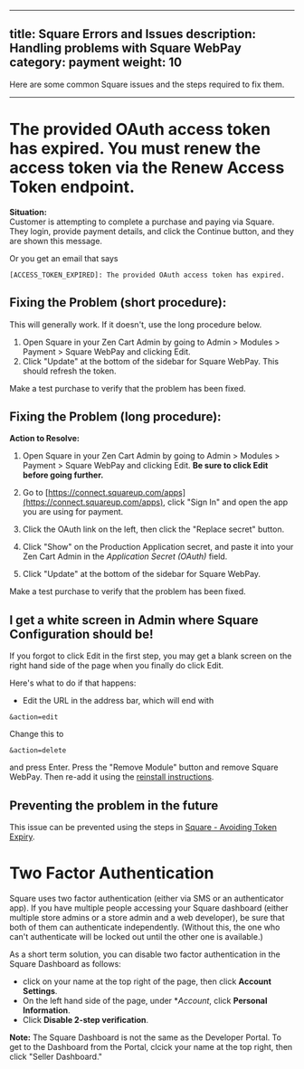  ---
title: Square Errors and Issues 
description: Handling problems with Square WebPay
category: payment
weight: 10
---

Here are some common Square issues and the steps required to fix them. 

--- 

#  The provided OAuth access token has expired. You must renew the access token via the Renew Access Token endpoint. 

**Situation:**  
Customer is attempting to complete a purchase and paying via Square. They login, provide payment details, and click the Continue button, and they are shown this message. 

Or you get an email that says 

```
[ACCESS_TOKEN_EXPIRED]: The provided OAuth access token has expired. 
```

## Fixing the Problem (short procedure):

This will generally work.  If it doesn't, use the long procedure below. 
1. Open Square in your Zen Cart Admin by going to Admin > Modules > Payment > Square WebPay and clicking Edit.  
1. Click "Update" at the bottom of the sidebar for Square WebPay.  This should refresh the token. 

Make a test purchase to verify that the problem has been fixed. 

## Fixing the Problem (long procedure):
**Action to Resolve:** 

1. Open Square in your Zen Cart Admin by going to Admin > Modules > Payment > Square WebPay and clicking Edit.  **Be sure to click Edit before going further.**

1. Go to [https://connect.squareup.com/apps](https://connect.squareup.com/apps), click "Sign In" and open the app you are using for payment. 

1. Click the OAuth link on the left, then click the "Replace secret" button.

1. Click "Show" on the Production Application secret, and paste it into your Zen Cart Admin in the *Application Secret (OAuth)* field. 

1. Click "Update" at the bottom of the sidebar for Square WebPay.  

Make a test purchase to verify that the problem has been fixed. 

## I get a white screen in Admin where Square Configuration should be!

If you forgot to click Edit in the first step, you may get a blank screen on the right hand side of the page when you finally do click Edit.

Here's what to do if that happens: 

- Edit the URL in the address bar, which will end with 

```
&action=edit
```

Change this to 

```
&action=delete 
```

and press Enter.  Press the "Remove Module" button and remove Square WebPay.  Then re-add it using the [reinstall instructions](/user/payment/square/#reinstalling-square-web-payments). 

## Preventing the problem in the future 

This issue can be prevented using the steps in [Square - Avoiding Token Expiry](/user/payment/square_avoiding_token_expiry/).

#  Two Factor Authentication

Square uses two factor authentication (either via SMS or an authenticator app).  If you have multiple people accessing your Square dashboard (either multiple store admins or a store admin and a web developer), be sure that both of them can authenticate independently. (Without this, the one who can't authenticate will be locked out until the other one is available.)

As a short term solution, you can disable two factor authentication in the Square Dashboard as follows: 
- click on your name at the top right of the page, then click **Account Settings**.
- On the left hand side of the page, under **Account*, click **Personal Information**. 
- Click **Disable 2-step verification**.

**Note:** The Square Dashboard is not the same as the Developer Portal.  To get to the Dashboard from the Portal, clcick your name at the top right, then click "Seller Dashboard." 

